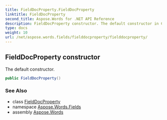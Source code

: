 ```yaml
---
title: FieldDocProperty.FieldDocProperty
linktitle: FieldDocProperty
second_title: Aspose.Words for .NET API Reference
description: FieldDocProperty constructor. The default constructor in C#.
type: docs
weight: 10
url: /net/aspose.words.fields/fielddocproperty/fielddocproperty/
---
```

## FieldDocProperty constructor

The default constructor.

```csharp
public FieldDocProperty()
```

### See Also

* class [FieldDocProperty](../)
* namespace [Aspose.Words.Fields](../../fielddocproperty/)
* assembly [Aspose.Words](../../../)
